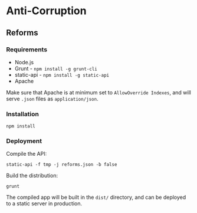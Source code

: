 # Anti-Corruption

## Reforms

### Requirements

* Node.js
* Grunt - `npm install -g grunt-cli`
* static-api - `npm install -g static-api`
* Apache

Make sure that Apache is at minimum set to `AllowOverride Indexes`, and will
serve `.json` files as `application/json`.

### Installation

    npm install

### Deployment

Compile the API:

    static-api -f tmp -j reforms.json -b false

Build the distribution:

    grunt

The compiled app will be built in the `dist/` directory, and can be deployed to
a static server in production.
